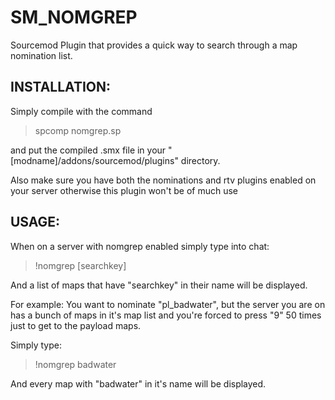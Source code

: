 SM_NOMGREP
===============
Sourcemod Plugin that provides a quick way to search through a map nomination list.

INSTALLATION:
-------------
Simply compile with the command 

> spcomp nomgrep.sp

and put the compiled .smx file in your "[modname]/addons/sourcemod/plugins"
directory.

Also make sure you have both the nominations and rtv plugins enabled on your server otherwise this plugin won't be of much use


USAGE:
------
When on a server with nomgrep enabled simply type into chat:

> !nomgrep [searchkey]

And a list of maps that have "searchkey" in their name will be displayed.


For example: You want to nominate "pl_badwater", but the server you are on has a bunch of maps in it's map list and you're forced to press "9" 50 times just to get to the payload maps.

Simply type:

> !nomgrep badwater

And every map with "badwater" in it's name will be displayed.




